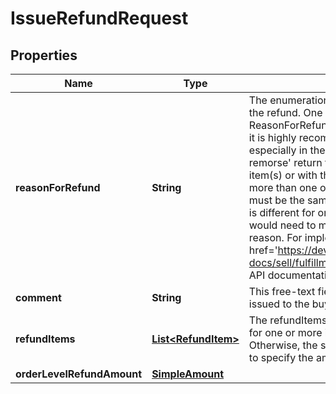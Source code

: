 # IssueRefundRequest

## Properties
Name | Type | Description | Notes
------------ | ------------- | ------------- | -------------
**reasonForRefund** | **String** | The enumeration value passed into this field indicates the reason for the refund. One of the defined enumeration values in the ReasonForRefundEnum type must be used. This field is required, and it is highly recommended that sellers use the correct refund reason, especially in the case of a buyer-requested cancellation or &#x27;buyer remorse&#x27; return to indicate that there was nothing wrong with the item(s) or with the shipment of the order. Note: If issuing refunds for more than one order line item, keep in mind that the refund reason must be the same for each of the order line items. If the refund reason is different for one or more order line items in an order, the seller would need to make separate issueRefund calls, one for each refund reason. For implementation help, refer to &lt;a href&#x3D;&#x27;https://developer.ebay.com/api-docs/sell/fulfillment/types/api:ReasonForRefundEnum&#x27;&gt;eBay API documentation&lt;/a&gt; |  [optional]
**comment** | **String** | This free-text field allows the seller to clarify why the refund is being issued to the buyer. Max Length: 100 |  [optional]
**refundItems** | [**List&lt;RefundItem&gt;**](RefundItem.md) | The refundItems array is only required if the seller is issuing a refund for one or more individual order line items in a multiple line item order. Otherwise, the seller just uses the orderLevelRefundAmount container to specify the amount of the refund for the entire order. |  [optional]
**orderLevelRefundAmount** | [**SimpleAmount**](SimpleAmount.md) |  |  [optional]
